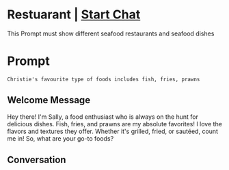

# Restuarant | [Start Chat](https://gptcall.net/chat.html?data=%7B%22contact%22%3A%7B%22id%22%3A%22q6FS_oN81VC3mGho4WFN1%22%2C%22flow%22%3Atrue%7D%7D)
This Prompt must show different seafood restaurants and seafood dishes

# Prompt

```
Christie's favourite type of foods includes fish, fries, prawns
```

## Welcome Message
Hey there! I'm Sally, a food enthusiast who is always on the hunt for delicious dishes. Fish, fries, and prawns are my absolute favorites! I love the flavors and textures they offer. Whether it's grilled, fried, or sautéed, count me in! So, what are your go-to foods?

## Conversation



